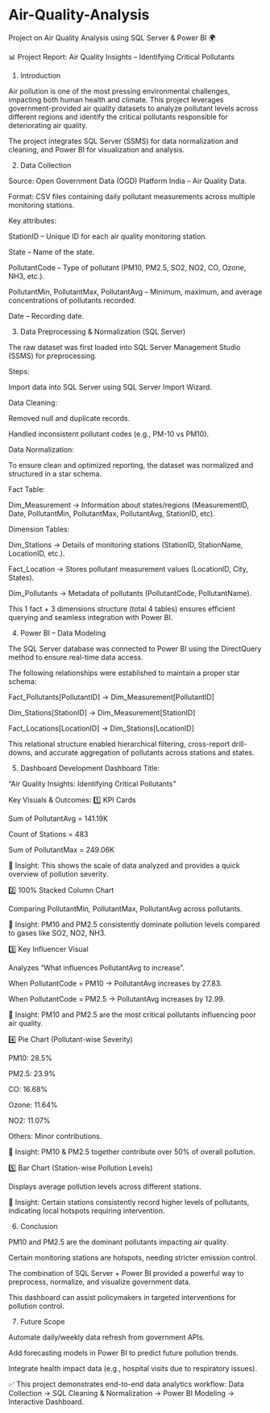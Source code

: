 # Air-Quality-Analysis
Project on Air Quality Analysis using SQL Server &amp; Power BI 🌍

📊 Project Report: Air Quality Insights – Identifying Critical Pollutants
1. Introduction

Air pollution is one of the most pressing environmental challenges, impacting both human health and climate. This project leverages government-provided air quality datasets to analyze pollutant levels across different regions and identify the critical pollutants responsible for deteriorating air quality.

The project integrates SQL Server (SSMS) for data normalization and cleaning, and Power BI for visualization and analysis.

2. Data Collection

Source: Open Government Data (OGD) Platform India – Air Quality Data.

Format: CSV files containing daily pollutant measurements across multiple monitoring stations.

Key attributes:

StationID – Unique ID for each air quality monitoring station.

State – Name of the state.

PollutantCode – Type of pollutant (PM10, PM2.5, SO2, NO2, CO, Ozone, NH3, etc.).

PollutantMin, PollutantMax, PollutantAvg – Minimum, maximum, and average concentrations of pollutants recorded.

Date – Recording date.

3. Data Preprocessing & Normalization (SQL Server)

The raw dataset was first loaded into SQL Server Management Studio (SSMS) for preprocessing.

Steps:

Import data into SQL Server using SQL Server Import Wizard.

Data Cleaning:

Removed null and duplicate records.

Handled inconsistent pollutant codes (e.g., PM-10 vs PM10).

Data Normalization:

To ensure clean and optimized reporting, the dataset was normalized and structured in a star schema.

Fact Table:

Dim_Measurement → Information about states/regions (MeasurementID, Date, PollutantMin, PollutantMax, PollutantAvg, StationID, etc).

Dimension Tables:

Dim_Stations → Details of monitoring stations (StationID, StationName, LocationID, etc.).

Fact_Location → Stores pollutant measurement values (LocationID, City, States).

Dim_Pollutants → Metadata of pollutants (PollutantCode, PollutantName).

This 1 fact + 3 dimensions structure (total 4 tables) ensures efficient querying and seamless integration with Power BI.

4. Power BI – Data Modeling

The SQL Server database was connected to Power BI using the DirectQuery method to ensure real-time data access.

The following relationships were established to maintain a proper star schema:

Fact_Pollutants[PollutantID] → Dim_Measurement[PollutantID]

Dim_Stations[StationID] → Dim_Measurement[StationID]

Fact_Locations[LocationID] → Dim_Stations[LocationID]

This relational structure enabled hierarchical filtering, cross-report drill-downs, and accurate aggregation of pollutants across stations and states.

5. Dashboard Development
Dashboard Title:

“Air Quality Insights: Identifying Critical Pollutants”

Key Visuals & Outcomes:
1️⃣ KPI Cards

Sum of PollutantAvg = 141.19K

Count of Stations = 483

Sum of PollutantMax = 249.06K

📌 Insight: This shows the scale of data analyzed and provides a quick overview of pollution severity.

2️⃣ 100% Stacked Column Chart

Comparing PollutantMin, PollutantMax, PollutantAvg across pollutants.

📌 Insight: PM10 and PM2.5 consistently dominate pollution levels compared to gases like SO2, NO2, NH3.

3️⃣ Key Influencer Visual

Analyzes “What influences PollutantAvg to increase”.

When PollutantCode = PM10 → PollutantAvg increases by 27.83.

When PollutantCode = PM2.5 → PollutantAvg increases by 12.99.

📌 Insight: PM10 and PM2.5 are the most critical pollutants influencing poor air quality.

4️⃣ Pie Chart (Pollutant-wise Severity)

PM10: 28.5%

PM2.5: 23.9%

CO: 16.68%

Ozone: 11.64%

NO2: 11.07%

Others: Minor contributions.

📌 Insight: PM10 & PM2.5 together contribute over 50% of overall pollution.

5️⃣ Bar Chart (Station-wise Pollution Levels)

Displays average pollution levels across different stations.

📌 Insight: Certain stations consistently record higher levels of pollutants, indicating local hotspots requiring intervention.

6. Conclusion

PM10 and PM2.5 are the dominant pollutants impacting air quality.

Certain monitoring stations are hotspots, needing stricter emission control.

The combination of SQL Server + Power BI provided a powerful way to preprocess, normalize, and visualize government data.

This dashboard can assist policymakers in targeted interventions for pollution control.

7. Future Scope

Automate daily/weekly data refresh from government APIs.

Add forecasting models in Power BI to predict future pollution trends.

Integrate health impact data (e.g., hospital visits due to respiratory issues).

✅ This project demonstrates end-to-end data analytics workflow: Data Collection → SQL Cleaning & Normalization → Power BI Modeling → Interactive Dashboard.
